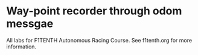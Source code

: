 # Way-point recorder through odom messgae 

All labs for F1TENTH Autonomous Racing Course. See f1tenth.org for more information.   
